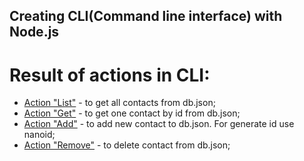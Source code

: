 ## Creating CLI(Command line interface) with Node.js

# Result of actions in CLI:

- [Action "List"](https://monosnap.com/file/XC1nw6cvxUoDFpIgY9Pj7J8mUm8IPP) - to get all contacts from db.json;
- [Action "Get"](https://monosnap.com/file/Ufov5CAI3CePoU1IeegOaJVWFfP6lE) - to get one contact by id from db.json;
- [Action "Add"](https://monosnap.com/file/C4DtE6aK10bnIEGaXFhQizzvG96KGd) - to add new contact to db.json. For generate id use nanoid;
- [Action "Remove"](https://monosnap.com/file/pHQutTljtQIB2Z5na8H4FU09eGaazR) - to delete contact from db.json;

